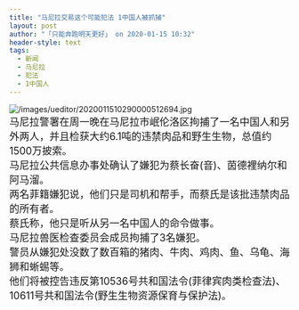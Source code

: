 ```yaml
---
title: "马尼拉交易这个可能犯法 1中国人被抓捕"
layout: post
author: "「只能奔跑明天更好」 on 2020-01-15 10:32"
header-style: text
tags:
  - 新闻
  - 马尼拉
  - 犯法
  - 1中国人
---
```


<img src="http://images.feileyuan.com/images/ueditor/2020011510290000512694.jpg" title="/images/ueditor/2020011510290000512694.jpg" alt="/images/ueditor/2020011510290000512694.jpg">
<br>
<span style="font-size: 18px;">马尼拉警署在周一晚在马尼拉市岷伦洛区拘捕了一名中国人和另外两人，并且检获大约6.1吨的违禁肉品和野生生物，总值约1500万披索。</span>
<br>
<span style="font-size: 18px;">马尼拉公共信息办事处确认了嫌犯为蔡长奋(音)、茵德裡纳尔和阿马溜。</span>
<br>
<span style="font-size: 18px;">两名菲籍嫌犯说，他们只是司机和帮手，而蔡氏是该批违禁肉品的所有者。</span>
<br>
<span style="font-size: 18px;">蔡氏称，他只是听从另一名中国人的命令做事。</span>
<br>
<span style="font-size: 18px;">马尼拉兽医检查委员会成员拘捕了3名嫌犯。</span>
<br>
<span style="font-size: 18px;">警员从嫌犯处没数了数百箱的猪肉、牛肉、鸡肉、鱼、乌龟、海狮和蜥蜴等。</span>
<br>
<span style="font-size: 18px;">他们将被控告违反第10536号共和国法令(菲律宾肉类检查法)、10611号共和国法令(野生生物资源保育与保护法)。</span>
<input type="hidden" value="菲乐园提供"><br>

